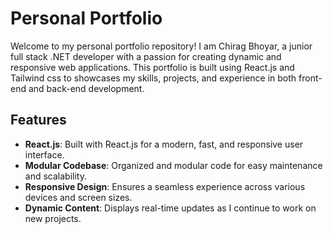 # Personal Portfolio

Welcome to my personal portfolio repository! I am Chirag Bhoyar, a junior full stack .NET developer with a passion for creating dynamic and responsive web applications. This portfolio is built using React.js and Tailwind css to showcases my skills, projects, and experience in both front-end and back-end development.

## Features

- **React.js**: Built with React.js for a modern, fast, and responsive user interface.
- **Modular Codebase**: Organized and modular code for easy maintenance and scalability.
- **Responsive Design**: Ensures a seamless experience across various devices and screen sizes.
- **Dynamic Content**: Displays real-time updates as I continue to work on new projects.
